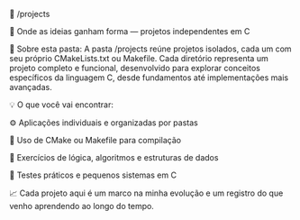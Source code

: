 🧩 /projects

🚀 Onde as ideias ganham forma — projetos independentes em C

📘 Sobre esta pasta:
A pasta /projects reúne projetos isolados, cada um com seu próprio CMakeLists.txt ou Makefile.
Cada diretório representa um projeto completo e funcional, desenvolvido para explorar conceitos específicos da linguagem C, desde fundamentos até implementações mais avançadas.

💡 O que você vai encontrar:

⚙️ Aplicações individuais e organizadas por pastas

🧱 Uso de CMake ou Makefile para compilação

🧠 Exercícios de lógica, algoritmos e estruturas de dados

🔬 Testes práticos e pequenos sistemas em C

📈 Cada projeto aqui é um marco na minha evolução e um registro do que venho aprendendo ao longo do tempo.

